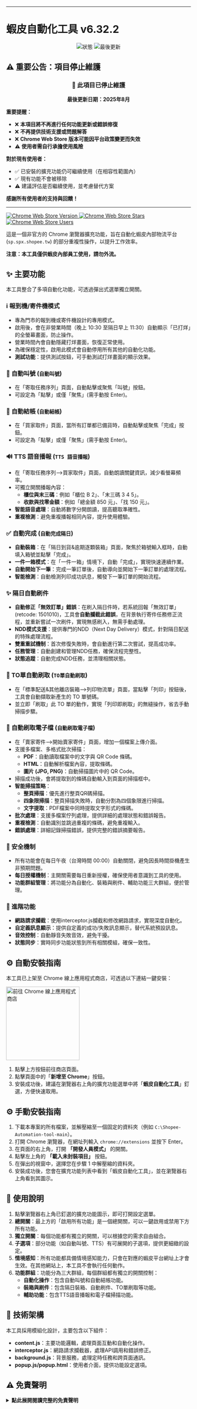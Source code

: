 
---
# 蝦皮自動化工具 v6.32.2

<div align="center">
  <img src="https://img.shields.io/badge/狀態-已停止維護-red.svg" alt="狀態">
  <img src="https://img.shields.io/badge/最後更新-2025年8月-red.svg" alt="最後更新">
</div>

## ⚠️ 重要公告：項目停止維護

<div align="center">
  <h3>🚫 此項目已停止維護</h3>
  <p><strong>最後更新日期：2025年8月</strong></p>
</div>

**重要提醒：**
- ❌ **本項目將不再進行任何功能更新或錯誤修復**
- ❌ **不再提供技術支援或問題解答**
- ❌ **Chrome Web Store 版本可能因平台政策變更而失效**
- ⚠️ **使用者需自行承擔使用風險**

**對於現有使用者：**
- ✅ 已安裝的擴充功能仍可繼續使用（在相容性範圍內）
- ✅ 現有功能不會被移除
- ⚠️ 建議評估是否繼續使用，並考慮替代方案

**感謝所有使用者的支持與回饋！**

---

<p>
  <a href="https://chromewebstore.google.com/detail/gjlkkpgkdecjgcnekbgbcidokfcnciig">
    <img src="https://img.shields.io/chrome-web-store/v/gjlkkpgkdecjgcnekbgbcidokfcnciig.svg" alt="Chrome Web Store Version">
  </a>
  <a href="https://chromewebstore.google.com/detail/gjlkkpgkdecjgcnekbgbcidokfcnciig">
    <img src="https://img.shields.io/chrome-web-store/stars/gjlkkpgkdecjgcnekbgbcidokfcnciig.svg" alt="Chrome Web Store Stars">
  </a>
  <a href="https://chromewebstore.google.com/detail/gjlkkpgkdecjgcnekbgbcidokfcnciig">
    <img src="https://img.shields.io/chrome-web-store/users/gjlkkpgkdecjgcnekbgbcidokfcnciig.svg" alt="Chrome Web Store Users">
  </a>
</p>

這是一個非官方的 Chrome 瀏覽器擴充功能，旨在自動化蝦皮內部物流平台 (`sp.spx.shopee.tw`) 的部分重複性操作，以提升工作效率。

**注意：本工具僅供蝦皮內部員工使用，請勿外流。**

## ✨ 主要功能

本工具整合了多項自動化功能，可透過彈出式選單獨立開關。

### ℹ️ 報到機/寄件機模式
-   專為門市的報到機或寄件機設計的專用模式。
-   啟用後，會在非營業時間（晚上 10:30 至隔日早上 11:30）自動顯示「已打烊」的全螢幕畫面，防止操作。
-   營業時間內會自動隱藏打烊畫面，恢復正常使用。
-   為確保穩定性，啟用此模式會自動停用所有其他的自動化功能。
-   **測試功能**：提供測試按鈕，可手動測試打烊畫面的顯示效果。

### 🔀 自動叫號 (`自動叫號`)
-   在「寄取任務序列」頁面，自動點擊或聚焦「叫號」按鈕。
-   可設定為「點擊」或僅「聚焦」(需手動按 Enter)。

### 🛒 自動結帳 (`自動結帳`)
-   在「買家取件」頁面，當所有訂單都已備貨時，自動點擊或聚焦「完成」按鈕。
-   可設定為「點擊」或僅「聚焦」(需手動按 Enter)。

### 🔊 TTS 語音播報 (`TTS 語音播報`)
-   在「寄取任務序列-->買家取件」頁面，自動朗讀關鍵資訊，減少看螢幕頻率。
-   可獨立開關播報內容：
    -   **櫃位與末三碼**：例如「櫃位 B 2」、「末三碼 3 4 5」。
    -   **收款與找零金額**：例如「總金額 850 元」、「找 150 元」。
-   **智能語音處理**：自動將數字分開朗讀，提高聽取準確性。
-   **重複檢測**：避免重複播報相同內容，提升使用體驗。

### ✅ 自動完成 (`自動完成隔日`)
-   **自動裝箱**：在「隔日到貨&逾期逐顆裝箱」頁面，聚焦於箱號輸入框時，自動填入箱號並點擊「完成」。
-   **一件一箱模式**：在「一件一箱」情境下，自動「完成」，實現快速連續作業。
-   **自動開始下一筆**：完成一筆訂單後，自動導向並開始下一筆訂單的處理流程。
-   **智能檢測**：自動檢測列印成功訊息，觸發下一筆訂單的開始流程。

### ✨ 隔日自動刷件
-   **自動修正「無效訂單」錯誤**：在刷入隔日件時，若系統回報「無效訂單」(retcode: 1501010)，工具會**自動攔截此錯誤**，在背景執行寄件任務修正流程，並重新嘗試一次刷件，實現無感刷入，無需手動處理。
-   **NDD模式支援**：提供專門的NDD（Next Day Delivery）模式，針對隔日配送的特殊處理流程。
-   **雙重重試機制**：首次修復失敗時，會自動進行第二次嘗試，提高成功率。
-   **任務管理**：自動創建和管理NDD任務，確保流程完整性。
-   **狀態追蹤**：自動完成NDD任務，並清理相關狀態。

### 🧾 TO單自動刷取 (`TO單自動刷取`)
-   在「標準配送&其他離店裝箱-->列印物流單」頁面，當點擊「列印」按鈕後，工具會自動擷取新產生的 TO 單號碼。
-   並立即「刷取」此 TO 單的動作，實現「列印即刷取」的無縫操作，省去手動掃描步驟。

### 📄 自動刷取電子檔 (`自動刷取電子檔`)
-   在「賣家寄件-->開始賣家寄件」頁面，增加一個檔案上傳介面。
-   支援多檔案、多格式批次掃描：
    -   **PDF**：自動讀取檔案中的文字與 QR Code 條碼。
    -   **HTML**：自動解析檔案內容，提取條碼。
    -   **圖片 (JPG, PNG)**：自動掃描圖片中的 QR Code。
-   掃描成功後，會將提取到的條碼自動輸入到頁面的掃描框中。
-   **智能掃描策略**：
    -   **整頁掃描**：優先進行整頁QR碼掃描。
    -   **四象限掃描**：整頁掃描失敗時，自動分割為四個象限進行掃描。
    -   **文字提取**：PDF檔案中同時提取文字形式的條碼。
-   **批次處理**：支援多檔案佇列處理，提供詳細的處理狀態和錯誤報告。
-   **重複檢測**：自動識別並跳過重複的條碼，避免重複輸入。
-   **錯誤處理**：詳細記錄掃描錯誤，提供完整的錯誤摘要報告。

### 🌙 安全機制
-   所有功能會在每日午夜（台灣時間 00:00）自動關閉，避免因長時間掛機產生非預期問題。
-   **每日授權機制**：主開關需要每日重新授權，確保使用者意識到工具的使用。
-   **功能群組管理**：將功能分為自動化、裝箱與刷件、輔助功能三大群組，便於管理。

### 🔧 進階功能
-   **網路請求攔截**：使用interceptor.js攔截和修改網路請求，實現深度自動化。
-   **自定義訊息顯示**：提供自定義的成功/失敗訊息顯示，替代系統預設訊息。
-   **音效控制**：自動靜音失敗音效，避免干擾。
-   **狀態同步**：實時同步功能狀態到所有相關模組，確保一致性。

## ⚙️ 自動安裝指南

本工具已上架至 Chrome 線上應用程式商店，可透過以下連結一鍵安裝：

<a href="https://chromewebstore.google.com/detail/gjlkkpgkdecjgcnekbgbcidokfcnciig" target="_blank">
  <img src="https://developer.chrome.com/static/docs/webstore/branding/image/HRs9MPufa1J1h5glNhut.png" alt="前往 Chrome 線上應用程式商店" width="200">
</a>

1.  點擊上方按鈕前往商店頁面。
2.  點擊頁面中的「**新增至 Chrome**」按鈕。
3.  安裝成功後，建議在瀏覽器右上角的擴充功能選單中將「**蝦皮自動化工具**」釘選，方便快速取用。

## ⚙️ 手動安裝指南

1.  下載本專案的所有檔案，並解壓縮至一個固定的資料夾（例如 `C:\Shopee-Automation-tool-main`）。
2.  打開 Chrome 瀏覽器，在網址列輸入 `chrome://extensions` 並按下 Enter。
3.  在頁面的右上角，打開 **「開發人員模式」** 的開關。
4.  點擊左上角的 **「載入未封裝項目」** 按鈕。
5.  在彈出的視窗中，選擇您在步驟 1 中解壓縮的資料夾。
6.  安裝成功後，您會在擴充功能列表中看到「蝦皮自動化工具」，並在瀏覽器右上角看到其圖示。

## 🚀 使用說明

1.  點擊瀏覽器右上角已釘選的擴充功能圖示，即可打開設定選單。
2.  **總開關**：最上方的「啟用所有功能」是一個總開關，可以一鍵啟用或禁用下方所有功能。
3.  **獨立開關**：每個功能都有獨立的開關，可以根據您的需求自由組合。
4.  **子選項**：部分功能（如自動叫號、TTS）有可展開的子選項，提供更細緻的設定。
5.  **情境感知**：所有功能都具備情境感知能力，只會在對應的蝦皮平台網址上才會生效。在其他網站上，本工具不會執行任何動作。
6.  **功能群組**：功能分為三大群組，每個群組都有獨立的開關控制：
    -   **自動化操作**：包含自動叫號和自動結帳功能。
    -   **裝箱與刷件**：包含隔日裝箱、自動刷件、TO單刷取等功能。
    -   **輔助功能**：包含TTS語音播報和電子檔掃描功能。

## 🔧 技術架構

本工具採用模組化設計，主要包含以下組件：

-   **content.js**：主要功能邏輯，處理頁面互動和自動化操作。
-   **interceptor.js**：網路請求攔截器，處理API調用和錯誤修正。
-   **background.js**：背景服務，處理定時任務和跨頁面通訊。
-   **popup.js/popup.html**：使用者介面，提供功能設定選項。

## ⚠️ 免責聲明

<details>
<summary><strong>點此展開閱讀完整的免責聲明</strong></summary>

### **蝦皮自動化工具 (v6.28.2) 免責聲明**

**重要提示：本工具僅限蝦皮 (Shopee) 內部員工基於提升工作效率之目的使用。安裝與使用本工具前，請務必詳細閱讀、理解並同意以下所有條款。**

1.  **按「原樣」提供，不作任何保證**
    本工具是為特定工作流程設計的輔助軟體，按「現狀」及「可用」的基礎提供。開發者不對其功能的完整性、準確性、穩定性、即時性或無錯誤運行提供任何明示或暗示的保證。

2.  **使用者須自行承擔全部責任**
    使用者需對透過本工具執行的所有自動化操作（包括但不限於：自動叫號、自動結帳、自動刷件、自動裝箱、TO單自動刷取等）的結果負全部責任。本工具僅為輔助性質，使用者仍有責任監督其操作過程並核對最終結果的正確性。

3.  **系統依賴與潛在風險**
    本工具的功能高度依賴於蝦皮內部平台 (`sp.spx.shopee.tw`) 的當前結構與應用程式介面 (API)。
    *   **攔截與修改行為**：本工具的部分核心功能（如「隔日自動刷件」、「TO單自動刷取」）會攔截並修改您瀏覽器與蝦皮伺服器之間的網路請求與回應，以實現自動化流程。
    *   **系統變更風險**：若蝦皮內部平台進行任何更新、改版或流程變更，可能導致本工具功能失效、產生非預期錯誤、或造成資料不一致。此類風險由使用者自行承擔。

4.  **數據與操作完整性**
    因系統變更、網路延遲、或工具本身的潛在缺陷，使用本工具可能引發操作失誤、數據錯誤等問題。對於因使用本工具而可能導致的任何直接或間接的營運損失、數據丟失或帳務問題，開發者概不負責。

5.  **非官方支援與停止維護**
    本工具為非蝦皮官方發布的軟體，不受公司 IT 部門或任何官方團隊的技術支援。**本項目已於2024年12月停止維護**，不再提供任何技術支援、功能更新或錯誤修復。所有問題回報與維護皆由開發者在能力所及範圍內進行，不保證即時回應或修復。

6.  **遵守公司規範**
    使用者在使用本工具時，仍應嚴格遵守蝦皮所有的公司政策與內部作業規範。本工具旨在提升效率，不得用於任何違反公司規定的行為。

7.  **自動停用機制**
    本工具內建安全機制，將在每日午夜（台灣時間 00:00）自動禁用所有功能，以避免長時間掛機可能產生的未知問題。使用者需在次日手動重新啟用。

**一旦您點擊「新增至 Chrome」並啟用本擴充功能，即表示您已完整閱讀、充分理解並自願同意上述所有免責聲明條款，並願意自行承擔所有使用風險。**

**⚠️ 特別提醒：由於本項目已停止維護，使用本工具可能面臨更高的相容性風險和功能失效風險。建議使用者謹慎評估是否繼續使用。**

</details>